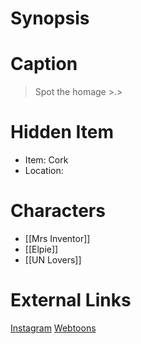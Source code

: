 # Synopsis


# Caption
> Spot the homage >.>

# Hidden Item
* Item: Cork
* Location: <spoiler></spoiler>

# Characters
* [[Mrs Inventor]]
* [[Elpie]]
* [[UN Lovers]]
 
# External Links
[Instagram](https://www.instagram.com/p/CA3idMmDBkM/)
[Webtoons](https://www.webtoons.com/en/challenge/twistwood-tales/42-elpie/viewer?title_no=344740&episode_no=46)